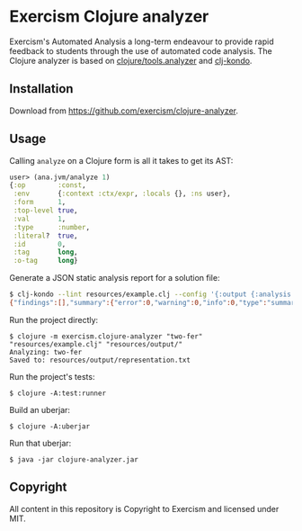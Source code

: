 # Exercism Clojure analyzer

Exercism's Automated Analysis a long-term endeavour to provide rapid feedback to students through the use of automated code analysis. The Clojure analyzer is based on [clojure/tools.analyzer](https://github.com/clojure/tools.analyzer) and [clj-kondo](https://github.com/borkdude/clj-kondo).

## Installation

Download from https://github.com/exercism/clojure-analyzer.

## Usage

Calling `analyze` on a Clojure form is all it takes to get its AST:

```clojure
user> (ana.jvm/analyze 1)
{:op        :const,
 :env       {:context :ctx/expr, :locals {}, :ns user},
 :form      1,
 :top-level true,
 :val       1,
 :type      :number,
 :literal?  true,
 :id        0,
 :tag       long,
 :o-tag     long}
```

Generate a JSON static analysis report for a solution file:

``` bash
$ clj-kondo --lint resources/example.clj --config '{:output {:analysis true :format :json}}'
{"findings":[],"summary":{"error":0,"warning":0,"info":0,"type":"summary","duration":53},"analysis":{"namespace-definitions":[{"filename":"resources/example.clj","row":1,"col":1,"name":"two-fer"}],"namespace-usages":[],"var-definitions":[{"filename":"resources/example.clj","row":3,"col":1,"ns":"two-fer","name":"two-fer","fixed-arities":[0,1]}],"var-usages":[{"fixed-arities":[0,1],"name":"str","filename":"resources/example.clj","from":"two-fer","col":8,"from-var":"two-fer","arity":1,"varargs-min-arity":1,"row":4,"to":"clojure.core"},{"fixed-arities":[0,1],"name":"str","filename":"resources/example.clj","from":"two-fer","col":12,"from-var":"two-fer","arity":3,"varargs-min-arity":1,"row":5,"to":"clojure.core"},{"name":"defn","filename":"resources/example.clj","from":"two-fer","macro":true,"col":2,"arity":3,"varargs-min-arity":2,"row":3,"to":"clojure.core"}]}}
```

Run the project directly:

    $ clojure -m exercism.clojure-analyzer "two-fer" "resources/example.clj" "resources/output/"
    Analyzing: two-fer
    Saved to: resources/output/representation.txt

Run the project's tests:

    $ clojure -A:test:runner

Build an uberjar:

    $ clojure -A:uberjar

Run that uberjar:

    $ java -jar clojure-analyzer.jar

## Copyright

All content in this repository is Copyright to Exercism and licensed under MIT.

